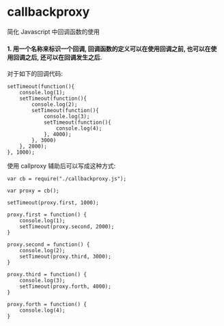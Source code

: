 # callbackproxy
简化 Javascript 中回调函数的使用 
#### 1. 用一个名称来标识一个回调, 回调函数的定义可以在使用回调之前, 也可以在使用回调之后, 还可以在回调发生之后.
对于如下的回调代码:  
```
setTimeout(function(){
	console.log(1);
	setTimeout(function(){
		console.log(2);
		setTimeout(function(){
			console.log(3);			
			setTimeout(function(){
				console.log(4);				
			}, 4000);
		}, 3000)
	}, 2000);
}, 1000);
```
使用 callproxy 辅助后可以写成这种方式:
```
var cb = require("./callbackproxy.js");

var proxy = cb();

setTimeout(proxy.first, 1000);

proxy.first = function() {
	console.log(1);
	setTimeout(proxy.second, 2000);
}

proxy.second = function() {
	console.log(2);
	setTimeout(proxy.third, 3000);
}

proxy.third = function() {
	console.log(3);
	setTimeout(proxy.forth, 4000);
}

proxy.forth = function() {
	console.log(4);
}
```
